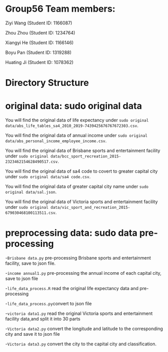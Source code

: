 # Group56 Team members:

Ziyi Wang (Student ID: 1166087)

Zhou Zhou (Student ID: 1234764)

Xiangyi He (Student ID: 1166146)

Boyu Pan (Student ID: 1319288)

Huating Ji (Student ID: 1078362)

# Directory Structure
# original data: sudo original data
You will find the  original data of life expectancy under `sudo original data/abs_life_tables_sa4_2010_2019-7439425676767672303.csv`.

You will find the  original data of annual income under `sudo original data/abs_personal_income_employee_income.csv`.

You will find the  original data of Brisbane sports and entertainment facility under `sudo original data/bcc_sport_recreation_2015-2323462154628490517.csv`.

You will find the  original data of sa4 code to covert to greater capital city under `sudo original data/sa4 code.csv`.

You will find the  original data of greater capital city name under `sudo original data/sal.json`.

You will find the  original data of Victoria sports and entertainment facility under `sudo original data/vic_sport_and_recreation_2015-679030468100113511.csv`.
# preprocessing data: sudo data pre-processing
-`Brisbane data.py` pre-processing Brisbane sports and entertainment facility, save to json file.

-`income annual1.py` pre-processing the annual income of each capital city, save to json file

-`life_data_process.R` read the original life expectancy data and pre-processing

-`life_data_process.py`convert to json file

-`victoria data1.py` read the original Victoria sports and entertainment facility data,and split it into 30 parts

-`Victoria data2.py` convert the longitude and latitude to the corresponding city and save it to json file

-`Victoria data3.py` convert the city to the capital city and classification.
